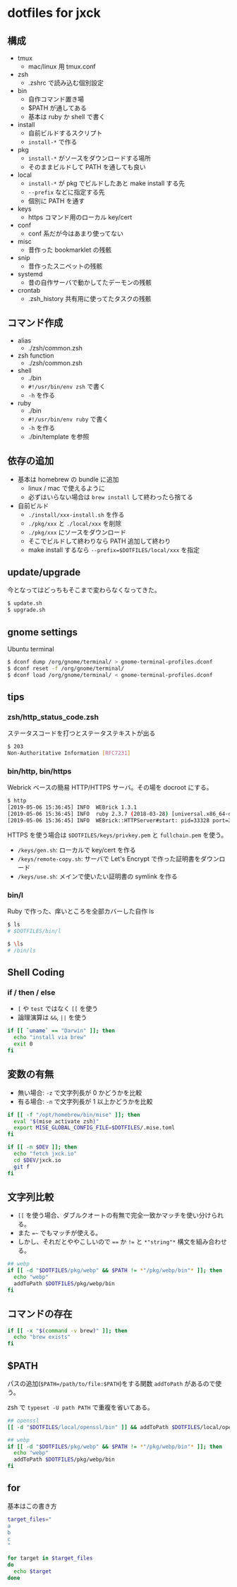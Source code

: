 # dotfiles for jxck

## 構成

- tmux
  - mac/linux 用 tmux.conf
- zsh
  - .zshrc で読み込む個別設定
- bin
  - 自作コマンド置き場
  - $PATH が通してある
  - 基本は ruby か shell で書く
- install
  - 自前ビルドするスクリプト
  - `install-*` で作る
- pkg
  - `install-*` がソースをダウンロードする場所
  - そのままビルドして PATH を通しても良い
- local
  - `install-*` が pkg でビルドしたあと make install する先
  - `--prefix` などに指定する先
  - 個別に PATH を通す
- keys
  - https コマンド用のローカル key/cert
- conf
  - conf 系だが今はあまり使ってない
- misc
  - 昔作った bookmarklet の残骸
- snip
  - 昔作ったスニペットの残骸
- systemd
  - 昔の自作サーバで動かしてたデーモンの残骸
- crontab
  - .zsh_history 共有用に使ってたタスクの残骸


## コマンド作成

- alias
  - ./zsh/common.zsh
- zsh function
  - ./zsh/common.zsh
- shell
  - ./bin
  - `#!/usr/bin/env zsh` で書く
  - `-h` を作る
- ruby
  - ./bin
  - `#!/usr/bin/env ruby` で書く
  - `-h` を作る
  - ./bin/template を参照


## 依存の追加

- 基本は homebrew の bundle に追加
  - linux / mac で使えるように
  - 必ずはいらない場合は `brew install` して終わったら捨てる
- 自前ビルド
  - `./install/xxx-install.sh` を作る
  - `./pkg/xxx` と `./local/xxx` を削除
  - `./pkg/xxx` にソースをダウンロード
  - そこでビルドして終わりなら PATH 追加して終わり
  - make install するなら `--prefix=$DOTFILES/local/xxx` を指定


## update/upgrade

今となってはどっちもそこまで変わらなくなってきた。

```sh
$ update.sh
$ upgrade.sh
```


## gnome settings

Ubuntu terminal

```sh
$ dconf dump /org/gnome/terminal/ > gnome-terminal-profiles.dconf
$ dconf reset -f /org/gnome/terminal/
$ dconf load /org/gnome/terminal/ < gnome-terminal-profiles.dconf
```


## tips

### zsh/http_status_code.zsh

ステータスコードを打つとステータステキストが出る

```sh
$ 203
Non-Authoritative Information [RFC7231]
```


### bin/http, bin/https

Webrick ベースの簡易 HTTP/HTTPS サーバ。その場を docroot にする。

```sh
$ http
[2019-05-06 15:36:45] INFO  WEBrick 1.3.1
[2019-05-06 15:36:45] INFO  ruby 2.3.7 (2018-03-28) [universal.x86_64-darwin18]
[2019-05-06 15:36:45] INFO  WEBrick::HTTPServer#start: pid=33328 port=3000
```

HTTPS を使う場合は `$DOTFILES/keys/privkey.pem` と `fullchain.pem` を使う。

- `/keys/gen.sh`: ローカルで key/cert を作る
- `/keys/remote-copy.sh`: サーバで Let's Encrypt で作った証明書をダウンロード
- `/keys/use.sh`: メインで使いたい証明書の symlink を作る


### bin/l

Ruby で作った、痒いところを全部カバーした自作 ls

```sh
$ ls
# $DOTFILES/bin/l

$ \ls
# /bin/ls
```


## Shell Coding

### if / then / else

- `[` や `test` ではなく `[[` を使う
- 論理演算は `&&`, `||` を使う

```sh
if [[ `uname` == "Darwin" ]]; then
  echo "install via brew"
  exit 0
fi
```


## 変数の有無

- 無い場合: `-z` で文字列長が 0 かどうかを比較
- 有る場合: `-n` で文字列長が 1 以上かどうかを比較

```sh
if [[ -f "/opt/homebrew/bin/mise" ]]; then
  eval "$(mise activate zsh)"
  export MISE_GLOBAL_CONFIG_FILE=$DOTFILES/.mise.toml
fi

if [[ -n $DEV ]]; then
  echo "fetch jxck.io"
  cd $DEV/jxck.io
  git f
fi
```


## 文字列比較

- `[[` を使う場合、ダブルクオートの有無で完全一致かマッチを使い分けられる。
- また `=~` でもマッチが使える。
- しかし、それだとややこしいので `==` か `!=` と `*"string"*` 構文を組み合わせる。

```sh
## webp
if [[ -d "$DOTFILES/pkg/webp" && $PATH != *"/pkg/webp/bin"* ]]; then
  echo "webp"
  addToPath $DOTFILES/pkg/webp/bin
fi
```


## コマンドの存在

```sh
if [[ -x "$(command -v brew)" ]]; then
  echo "brew exists"
fi
```


## $PATH

パスの追加(`$PATH=/path/to/file:$PATH`)をする関数 `addToPath` があるので使う。

zsh で `typeset -U path PATH` で重複を省いてある。

```sh
## openssl
[[ -d "$DOTFILES/local/openssl/bin" ]] && addToPath $DOTFILES/local/openssl/bin

## webp
if [[ -d "$DOTFILES/pkg/webp" && $PATH != *"/pkg/webp/bin"* ]]; then
  echo "webp"
  addToPath $DOTFILES/pkg/webp/bin
fi
```


## for

基本はこの書き方

```sh
target_files="
a
b
c
"

for target in $target_files
do
  echo $target
done
```